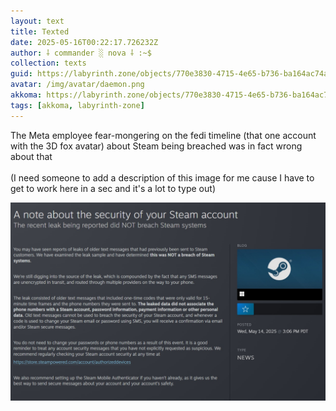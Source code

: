 ```yaml
---
layout: text
title: Texted
date: 2025-05-16T00:22:17.726232Z
author: ⸸ commander ░ nova ⸸ :~$
collection: texts
guid: https://labyrinth.zone/objects/770e3830-4715-4e65-b736-ba164ac74aa2
avatar: /img/avatar/daemon.png
akkoma: https://labyrinth.zone/objects/770e3830-4715-4e65-b736-ba164ac74aa2
tags: [akkoma, labyrinth-zone]
---
```


<p>The Meta employee fear-mongering on the fedi timeline (that one account with the 3D fox avatar) about Steam being breached was in fact wrong about that<br><br>(I need someone to add a description of this image for me cause I have to get to work here in a sec and it's a lot to type out)</p><img src="/assets/text_media/22beb9f6b8a714d9a6270c438c1fecc5c334eba43ef521c8ab7fc4bb9ec3e946.png" alt="" />